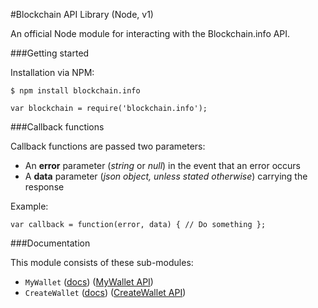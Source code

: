 #Blockchain API Library (Node, v1)

An official Node module for interacting with the Blockchain.info API.

###Getting started

Installation via NPM:

```
$ npm install blockchain.info
```

```
var blockchain = require('blockchain.info');
```

###Callback functions

Callback functions are passed two parameters:

* An **error** parameter (*string* or *null*) in the event that an error occurs
* A **data** parameter (*json object, unless stated otherwise*) carrying the response

Example:

```
var callback = function(error, data) { // Do something };
```

###Documentation

This module consists of these sub-modules:

* ```MyWallet``` ([docs](./docs/MyWallet.md)) ([MyWallet API][my_wallet_api])
* ```CreateWallet``` ([docs](./docs/CreateWallet.md)) ([CreateWallet API][create_wallet_api])



[my_wallet_api]: https://blockchain.info/api/blockchain_wallet_api
[create_wallet_api]: https://blockchain.info/api/create_wallet